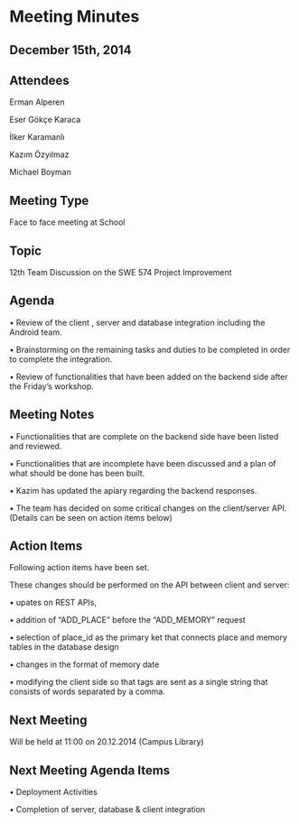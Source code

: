# Meeting Minutes #


## December 15th, 2014 ##


## Attendees ##

Erman Alperen

Eser Gökçe Karaca

İlker Karamanlı

Kazım Özyılmaz

Michael Boyman



## Meeting Type ##

Face to face meeting at School


## Topic ##

12th Team Discussion on the SWE 574 Project Improvement


## Agenda ##

•	Review of the client , server and database integration including the Android team.

•	Brainstorming on the remaining tasks and duties to be completed in order to complete the integration.

•	Review of functionalities that have been added on the backend side after the Friday’s workshop.



## Meeting Notes ##

•      Functionalities that are complete on the backend side have been listed and reviewed.

•      Functionalities that are incomplete have been discussed and a plan of what should be done has been built.

•	Kazim has updated the apiary regarding the backend responses.

•	The team has decided on some critical changes on the client/server API.  (Details can be seen on action items below)



## Action Items ##

Following action items have been set.

These changes should be performed on the API between client and server:

•	upates on REST APIs,

•	addition of “ADD\_PLACE”  before the “ADD\_MEMORY” request

•	selection of  place\_id as the primary ket that connects place and memory tables in the database design

•	changes in the format of memory date

•	modifying the client side so that tags are sent as a single string that consists of words separated by a comma.



## Next Meeting ##

Will be held  at 11:00 on  20.12.2014  (Campus Library)


## Next Meeting Agenda Items ##

•	Deployment Activities

•	Completion of server, database & client integration